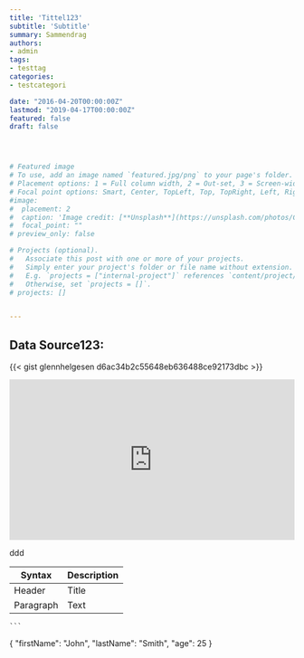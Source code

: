 ```yaml
---
title: 'Tittel123'
subtitle: 'Subtitle'
summary: Sammendrag
authors:
- admin
tags:
- testtag
categories:
- testcategori

date: "2016-04-20T00:00:00Z"
lastmod: "2019-04-17T00:00:00Z"
featured: false
draft: false




# Featured image
# To use, add an image named `featured.jpg/png` to your page's folder.
# Placement options: 1 = Full column width, 2 = Out-set, 3 = Screen-width
# Focal point options: Smart, Center, TopLeft, Top, TopRight, Left, Right, BottomLeft, Bottom, BottomRight
#image:
#  placement: 2
#  caption: 'Image credit: [**Unsplash**](https://unsplash.com/photos/CpkOjOcXdUY)'
#  focal_point: ""
# preview_only: false

# Projects (optional).
#   Associate this post with one or more of your projects.
#   Simply enter your project's folder or file name without extension.
#   E.g. `projects = ["internal-project"]` references `content/project/deep-learning/index.md`.
#   Otherwise, set `projects = []`.
# projects: []


---
```


## Data Source123:


{{< gist glennhelgesen d6ac34b2c55648eb636488ce92173dbc >}}

<div style="position: relative; padding-bottom: 56.25%; height: 0; overflow: hidden;">
  <iframe src="https://gist.github.com/glennhelgesen/d6ac34b2c55648eb636488ce92173dbc" style="position: absolute; top: 0; left: 0; width: 100%; height: 100%; border:0;" title="vimeo video" webkitallowfullscreen mozallowfullscreen allowfullscreen></iframe>
</div>




ddd


| Syntax | Description |
| ----------- | ----------- |
| Header | Title |
| Paragraph | Text |


	```
{
  "firstName": "John",
  "lastName": "Smith",
  "age": 25
}
```